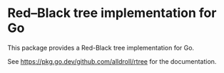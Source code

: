 # Red–Black tree implementation for Go

This package provides a Red-Black tree implementation for Go.

See https://pkg.go.dev/github.com/alldroll/rtree for the documentation.
